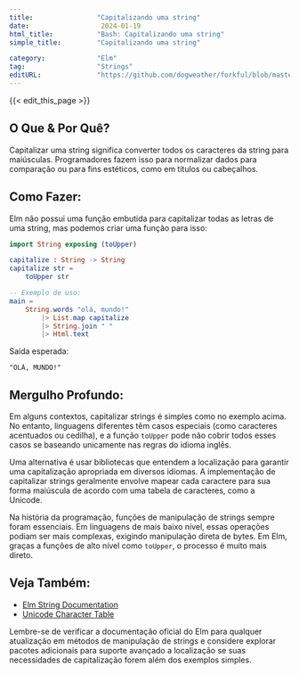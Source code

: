 ```yaml
---
title:                "Capitalizando uma string"
date:                  2024-01-19
html_title:           "Bash: Capitalizando uma string"
simple_title:         "Capitalizando uma string"

category:             "Elm"
tag:                  "Strings"
editURL:              "https://github.com/dogweather/forkful/blob/master/content/pt/elm/capitalizing-a-string.md"
---
```


{{< edit_this_page >}}

## O Que & Por Quê?

Capitalizar uma string significa converter todos os caracteres da string para maiúsculas. Programadores fazem isso para normalizar dados para comparação ou para fins estéticos, como em títulos ou cabeçalhos.

## Como Fazer:

Elm não possui uma função embutida para capitalizar todas as letras de uma string, mas podemos criar uma função para isso:

```Elm
import String exposing (toUpper)

capitalize : String -> String
capitalize str =
    toUpper str

-- Exemplo de uso:
main =
    String.words "olá, mundo!"
        |> List.map capitalize
        |> String.join " "
        |> Html.text
```

Saída esperada:
```
"OLÁ, MUNDO!"
```

## Mergulho Profundo:

Em alguns contextos, capitalizar strings é simples como no exemplo acima. No entanto, linguagens diferentes têm casos especiais (como caracteres acentuados ou cedilha), e a função `toUpper` pode não cobrir todos esses casos se baseando unicamente nas regras do idioma inglês.

Uma alternativa é usar bibliotecas que entendem a localização para garantir uma capitalização apropriada em diversos idiomas. A implementação de capitalizar strings geralmente envolve mapear cada caractere para sua forma maiúscula de acordo com uma tabela de caracteres, como a Unicode.

Na história da programação, funções de manipulação de strings sempre foram essenciais. Em linguagens de mais baixo nível, essas operações podiam ser mais complexas, exigindo manipulação direta de bytes. Em Elm, graças a funções de alto nível como `toUpper`, o processo é muito mais direto.

## Veja Também:

- [Elm String Documentation](https://package.elm-lang.org/packages/elm/core/latest/String)
- [Unicode Character Table](https://www.unicode.org/charts/)

Lembre-se de verificar a documentação oficial do Elm para qualquer atualização em métodos de manipulação de strings e considere explorar pacotes adicionais para suporte avançado a localização se suas necessidades de capitalização forem além dos exemplos simples.
